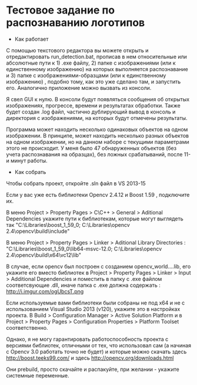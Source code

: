 # Тестовое задание по распознаванию логотипов

- Как работает

С помощью текстового редактора вы можете открыть и отредактировать run_detection.bat, прописав в нем относительные или абсолютные пути к 1) .exe файлу, 2) папке с изображениями (или к единственному изображению) на которых выполняется распознавание и 3) папке с изображениями-образцами (или к единственному изображению) , подобно тому, как это уже сделано там, и запустить его. Аналогично приложение можно вызвать из консоли.

Я свел GUI к нулю. В консоли будут появляться сообщения об открытых изображениях, прогрессе, времени и результатах обработки. Также будет создан .log файл, частично дублирующий вывод в консоль и директория с изображениями, на которых будут отмечены результаты. 

Программа может находить несколько одинаковых объектов на одном изображении. В принципе, может находить несколько разных объектов на одном изображении, но на данном наборе с текущими параметрами этого не происходит. У меня было 47 обнаруженных объектов (без учета распознавания на образцах), без ложных срабатываний, после 11-и минут работы. 

 - Как собрать

Чтобы собрать проект, откройте .sln файл в VS 2013-15

Если у вас уже есть библиотеки Opencv 2.4.12 и Boost 1.59 , подключите их.

В меню Project > Property Pages > C\C++ > General > Aditional Dependencies укажите пути к библиотекам, которые могут выглядеть так "C:\Libraries\boost_1_59_0; C:\Libraries\opencv 2.4\opencv\build\include"

В меню Project > Property Pages > Linker > Aditional Library Directories : 
"C:\Libraries\boost_1_59_0\lib64-msvc-12.0; C:\Libraries\opencv 2.4\opencv\build\x64\vc12\lib"

В случае, если opencv был построен с созданием opencv_world....lib, его укажите его вместо библиотек в 
Project > Property Pages > Linker > Input > Additional Dependencies и поместить в папку с .exe файлом соответсвующие .dll, иначе папка с .exe должна содержать : http://i.imgur.com/ogUbcsT.png

Если используемые вами библиотеки были собраны не под x64 и не с использованием Visual Studio 2013 (v120), укажите это в настройках проекта. В Build > Configuration Manager > Active Solution Platform 
и в Project > Property Pages > Configuration Properties > Platform Toolset соответственно. 

Однако, я не могу гарантировать работоспособность проекта с версиями библиотек, отличными от тех, что использовал сам (а начиная с Opencv 3.0 работать точно не будет) 
и которые можно скачать здесь http://boost.teeks99.com/
и здесь http://opencv.org/downloads.html

Они prebuild, просто скачайте и распакуйте, при желании - укажите системные переменные. 

